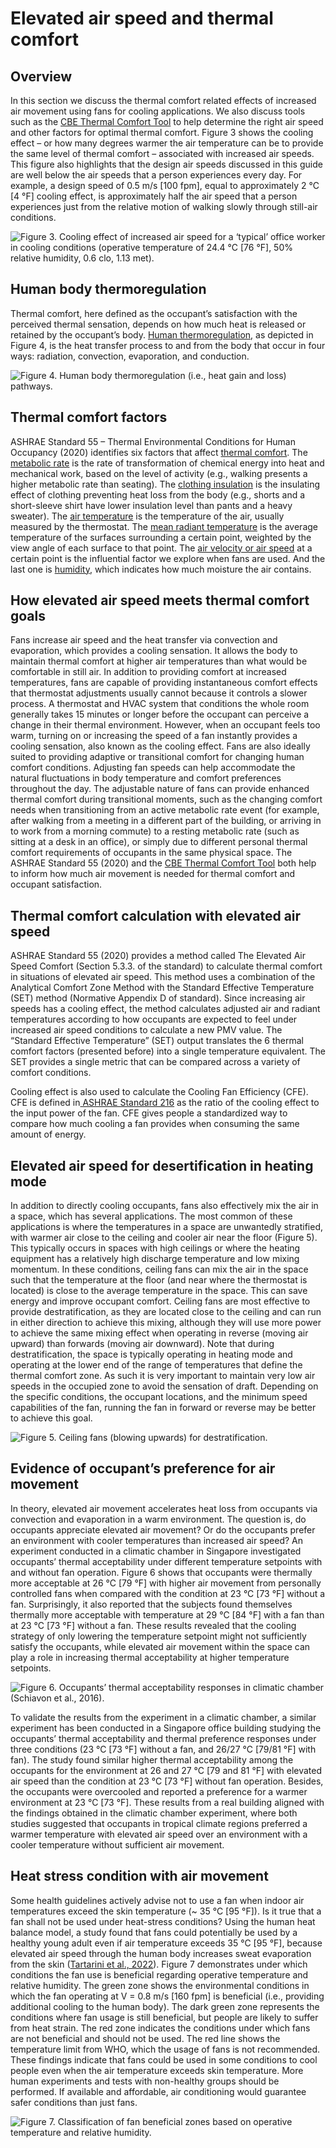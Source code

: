 # Elevated air speed and thermal comfort

## Overview <a href="#_heading-h.26in1rg" id="_heading-h.26in1rg"></a>

In this section we discuss the thermal comfort related effects of increased air movement using fans for cooling applications. We also discuss tools such as the [CBE Thermal Comfort Tool](https://comfort.cbe.berkeley.edu/) to help determine the right air speed and other factors for optimal thermal comfort. Figure 3 shows the cooling effect – or how many degrees warmer the air temperature can be to provide the same level of thermal comfort – associated with increased air speeds. This figure also highlights that the design air speeds discussed in this guide are well below the air speeds that a person experiences every day. For example, a design speed of 0.5 m/s \[100 fpm], equal to approximately 2 °C \[4 °F] cooling effect, is approximately half the air speed that a person experiences just from the relative motion of walking slowly through still-air conditions.

![Figure 3. Cooling effect of increased air speed for a ‘typical’ office worker in cooling conditions (operative temperature of 24.4 °C \[76 °F\], 50% relative humidity, 0.6 clo, 1.13 met).
](<../.gitbook/assets/0 (7).png>)

## Human body thermoregulation <a href="#_toc137734938" id="_toc137734938"></a>

Thermal comfort, here defined as the occupant’s satisfaction with the perceived thermal sensation, depends on how much heat is released or retained by the occupant’s body. [Human thermoregulation,](https://en.wikipedia.org/wiki/Thermoregulation\_in\_humans) as depicted in Figure 4, is the heat transfer process to and from the body that occur in four ways: radiation, convection, evaporation, and conduction.

![Figure 4. Human body thermoregulation (i.e., heat gain and loss) pathways.](<../.gitbook/assets/1 (7).png>)

## Thermal comfort factors <a href="#_toc137734939" id="_toc137734939"></a>

ASHRAE Standard 55 – Thermal Environmental Conditions for Human Occupancy (2020) identifies six factors that affect [thermal comfort](https://en.wikipedia.org/wiki/Thermal\_comfort). The [metabolic rate](https://en.wikipedia.org/wiki/Thermal\_comfort) is the rate of transformation of chemical energy into heat and mechanical work, based on the level of activity (e.g., walking presents a higher metabolic rate than seating). The [clothing insulation](https://en.wikipedia.org/wiki/Clothing\_insulation) is the insulating effect of clothing preventing heat loss from the body (e.g., shorts and a short-sleeve shirt have lower insulation level than pants and a heavy sweater). The [air temperature](https://en.wikipedia.org/wiki/Dry-bulb\_temperature) is the temperature of the air, usually measured by the thermostat. The [mean radiant temperature](https://en.wikipedia.org/wiki/Mean\_radiant\_temperature) is the average temperature of the surfaces surrounding a certain point, weighted by the view angle of each surface to that point. The [air velocity or air speed](https://en.wikipedia.org/wiki/Air\_velocity) at a certain point is the influential factor we explore when fans are used. And the last one is [humidity](https://en.wikipedia.org/wiki/Humidity), which indicates how much moisture the air contains.

## How elevated air speed meets thermal comfort goals <a href="#_heading-h.qsh70q" id="_heading-h.qsh70q"></a>

Fans increase air speed and the heat transfer via convection and evaporation, which provides a cooling sensation. It allows the body to maintain thermal comfort at higher air temperatures than what would be comfortable in still air. In addition to providing comfort at increased temperatures, fans are capable of providing instantaneous comfort effects that thermostat adjustments usually cannot because it controls a slower process. A thermostat and HVAC system that conditions the whole room generally takes 15 minutes or longer before the occupant can perceive a change in their thermal environment. However, when an occupant feels too warm, turning on or increasing the speed of a fan instantly provides a cooling sensation, also known as the cooling effect. Fans are also ideally suited to providing adaptive or transitional comfort for changing human comfort conditions. Adjusting fan speeds can help accommodate the natural fluctuations in body temperature and comfort preferences throughout the day. The adjustable nature of fans can provide enhanced thermal comfort during transitional moments, such as the changing comfort needs when transitioning from an active metabolic rate event (for example, after walking from a meeting in a different part of the building, or arriving in to work from a morning commute) to a resting metabolic rate (such as sitting at a desk in an office), or simply due to different personal thermal comfort requirements of occupants in the same physical space. The ASHRAE Standard 55 (2020) and the [CBE Thermal Comfort Tool](https://comfort.cbe.berkeley.edu/) both help to inform how much air movement is needed for thermal comfort and occupant satisfaction.

## Thermal comfort calculation with elevated air speed <a href="#_heading-h.3as4poj" id="_heading-h.3as4poj"></a>

ASHRAE Standard 55 (2020) provides a method called The Elevated Air Speed Comfort (Section 5.3.3. of the standard) to calculate thermal comfort in situations of elevated air speed. This method uses a combination of the Analytical Comfort Zone Method with the Standard Effective Temperature (SET) method (Normative Appendix D of standard). Since increasing air speeds has a cooling effect, the method calculates adjusted air and radiant temperatures according to how occupants are expected to feel under increased air speed conditions to calculate a new PMV value. The “Standard Effective Temperature” (SET) output translates the 6 thermal comfort factors (presented before) into a single temperature equivalent. The SET provides a single metric that can be compared across a variety of comfort conditions.

Cooling effect is also used to calculate the Cooling Fan Efficiency (CFE). CFE is defined in[ ASHRAE Standard 216](https://webstore.ansi.org/standards/ashrae/ansiashraestandard2162020) as the ratio of the cooling effect to the input power of the fan. CFE gives people a standardized way to compare how much cooling a fan provides when consuming the same amount of energy.

## Elevated air speed for desertification in heating mode <a href="#_toc137734942" id="_toc137734942"></a>

In addition to directly cooling occupants, fans also effectively mix the air in a space, which has several applications. The most common of these applications is where the temperatures in a space are unwantedly stratified, with warmer air close to the ceiling and cooler air near the floor (Figure 5). This typically occurs in spaces with high ceilings or where the heating equipment has a relatively high discharge temperature and low mixing momentum. In these conditions, ceiling fans can mix the air in the space such that the temperature at the floor (and near where the thermostat is located) is close to the average temperature in the space. This can save energy and improve occupant comfort. Ceiling fans are most effective to provide destratification, as they are located close to the ceiling and can run in either direction to achieve this mixing, although they will use more power to achieve the same mixing effect when operating in reverse (moving air upward) than forwards (moving air downward). Note that during destratification, the space is typically operating in heating mode and operating at the lower end of the range of temperatures that define the thermal comfort zone. As such it is very important to maintain very low air speeds in the occupied zone to avoid the sensation of draft. Depending on the specific conditions, the occupant locations, and the minimum speed capabilities of the fan, running the fan in forward or reverse may be better to achieve this goal.

![Figure 5. Ceiling fans (blowing upwards) for destratification.
](<../.gitbook/assets/2 (8).png>)

## Evidence of occupant’s preference for air movement <a href="#_heading-h.49x2ik5" id="_heading-h.49x2ik5"></a>

In theory, elevated air movement accelerates heat loss from occupants via convection and evaporation in a warm environment. The question is, do occupants appreciate elevated air movement? Or do the occupants prefer an environment with cooler temperatures than increased air speed? An experiment conducted in a climatic chamber in Singapore investigated occupants’ thermal acceptability under different temperature setpoints with and without fan operation. Figure 6 shows that occupants were thermally more acceptable at 26 °C \[79 °F] with higher air movement from personally controlled fans when compared with the condition at 23 °C \[73 °F] without a fan. Surprisingly, it also reported that the subjects found themselves thermally more acceptable with temperature at 29 °C \[84 °F] with a fan than at 23 °C \[73 °F] without a fan. These results revealed that the cooling strategy of only lowering the temperature setpoint might not sufficiently satisfy the occupants, while elevated air movement within the space can play a role in increasing thermal acceptability at higher temperature setpoints.

![Figure 6. Occupants’ thermal acceptability responses in climatic chamber (Schiavon et al., 2016).](<../.gitbook/assets/0 (6).png>)

To validate the results from the experiment in a climatic chamber, a similar experiment has been conducted in a Singapore office building studying the occupants’ thermal acceptability and thermal preference responses under three conditions (23 °C \[73 °F] without a fan, and 26/27 °C \[79/81 °F] with fan). The study found similar higher thermal acceptability among the occupants for the environment at 26 and 27 °C \[79 and 81 °F] with elevated air speed than the condition at 23 °C \[73 °F] without fan operation. Besides, the occupants were overcooled and reported a preference for a warmer environment at 23 °C \[73 °F]. These results from a real building aligned with the findings obtained in the climatic chamber experiment, where both studies suggested that occupants in tropical climate regions preferred a warmer temperature with elevated air speed over an environment with a cooler temperature without sufficient air movement.

## Heat stress condition with air movement <a href="#_heading-h.2p2csry" id="_heading-h.2p2csry"></a>

Some health guidelines actively advise not to use a fan when indoor air temperatures exceed the skin temperature (\~ 35 °C \[95 °F]). Is it true that a fan shall not be used under heat-stress conditions? Using the human heat balance model, a study found that fans could potentially be used by a healthy young adult even if air temperature exceeds 35 °C \[95 °F], because elevated air speed through the human body increases sweat evaporation from the skin ([Tartarini et al., 2022](https://www.sciencedirect.com/science/article/pii/S0360132321008325)). Figure 7 demonstrates under which conditions the fan use is beneficial regarding operative temperature and relative humidity. The green zone shows the environmental conditions in which the fan operating at V = 0.8 m/s \[160 fpm] is beneficial (i.e., providing additional cooling to the human body). The dark green zone represents the conditions where fan usage is still beneficial, but people are likely to suffer from heat strain. The red zone indicates the conditions under which fans are not beneficial and should not be used. The red line shows the temperature limit from WHO, which the usage of fans is not recommended. These findings indicate that fans could be used in some conditions to cool people even when the air temperature exceeds skin temperature. More human experiments and tests with non-healthy groups should be performed. If available and affordable, air conditioning would guarantee safer conditions than just fans.

![Figure 7. Classification of fan beneficial zones based on operative temperature and relative humidity.
](<../.gitbook/assets/1 (17).png>)
